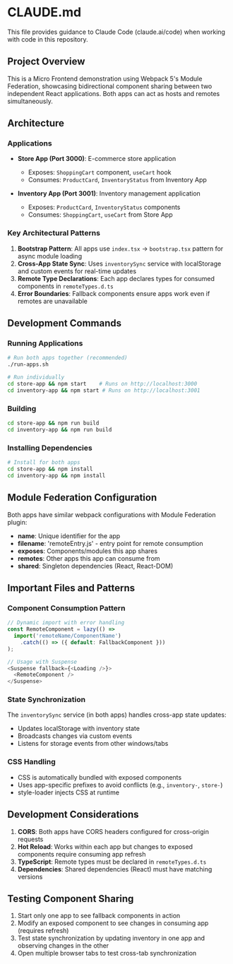 # CLAUDE.md

This file provides guidance to Claude Code (claude.ai/code) when working with code in this repository.

## Project Overview

This is a Micro Frontend demonstration using Webpack 5's Module Federation, showcasing bidirectional component sharing between two independent React applications. Both apps can act as hosts and remotes simultaneously.

## Architecture

### Applications
- **Store App (Port 3000)**: E-commerce store application
  - Exposes: `ShoppingCart` component, `useCart` hook
  - Consumes: `ProductCard`, `InventoryStatus` from Inventory App
  
- **Inventory App (Port 3001)**: Inventory management application
  - Exposes: `ProductCard`, `InventoryStatus` components
  - Consumes: `ShoppingCart`, `useCart` from Store App

### Key Architectural Patterns

1. **Bootstrap Pattern**: All apps use `index.tsx` → `bootstrap.tsx` pattern for async module loading
2. **Cross-App State Sync**: Uses `inventorySync` service with localStorage and custom events for real-time updates
3. **Remote Type Declarations**: Each app declares types for consumed components in `remoteTypes.d.ts`
4. **Error Boundaries**: Fallback components ensure apps work even if remotes are unavailable

## Development Commands

### Running Applications
```bash
# Run both apps together (recommended)
./run-apps.sh

# Run individually
cd store-app && npm start    # Runs on http://localhost:3000
cd inventory-app && npm start # Runs on http://localhost:3001
```

### Building
```bash
cd store-app && npm run build
cd inventory-app && npm run build
```

### Installing Dependencies
```bash
# Install for both apps
cd store-app && npm install
cd inventory-app && npm install
```

## Module Federation Configuration

Both apps have similar webpack configurations with Module Federation plugin:
- **name**: Unique identifier for the app
- **filename**: 'remoteEntry.js' - entry point for remote consumption
- **exposes**: Components/modules this app shares
- **remotes**: Other apps this app can consume from
- **shared**: Singleton dependencies (React, React-DOM)

## Important Files and Patterns

### Component Consumption Pattern
```typescript
// Dynamic import with error handling
const RemoteComponent = lazy(() => 
  import('remoteName/ComponentName')
    .catch(() => ({ default: FallbackComponent }))
);

// Usage with Suspense
<Suspense fallback={<Loading />}>
  <RemoteComponent />
</Suspense>
```

### State Synchronization
The `inventorySync` service (in both apps) handles cross-app state updates:
- Updates localStorage with inventory state
- Broadcasts changes via custom events
- Listens for storage events from other windows/tabs

### CSS Handling
- CSS is automatically bundled with exposed components
- Uses app-specific prefixes to avoid conflicts (e.g., `inventory-`, `store-`)
- style-loader injects CSS at runtime

## Development Considerations

1. **CORS**: Both apps have CORS headers configured for cross-origin requests
2. **Hot Reload**: Works within each app but changes to exposed components require consuming app refresh
3. **TypeScript**: Remote types must be declared in `remoteTypes.d.ts`
4. **Dependencies**: Shared dependencies (React) must have matching versions

## Testing Component Sharing

1. Start only one app to see fallback components in action
2. Modify an exposed component to see changes in consuming app (requires refresh)
3. Test state synchronization by updating inventory in one app and observing changes in the other
4. Open multiple browser tabs to test cross-tab synchronization